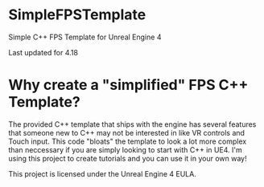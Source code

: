 # SimpleFPSTemplate
Simple C++ FPS Template for Unreal Engine 4

Last updated for 4.18

# Why create a "simplified" FPS C++ Template?
The provided C++ template that ships with the engine has several features that someone new to C++ may not be interested in like VR controls and Touch input. This code "bloats" the template to look a lot more complex than neccessary if you are simply looking to start with C++ in UE4. I'm using this project to create tutorials and you can use it in your own way!

This project is licensed under the Unreal Engine 4 EULA.